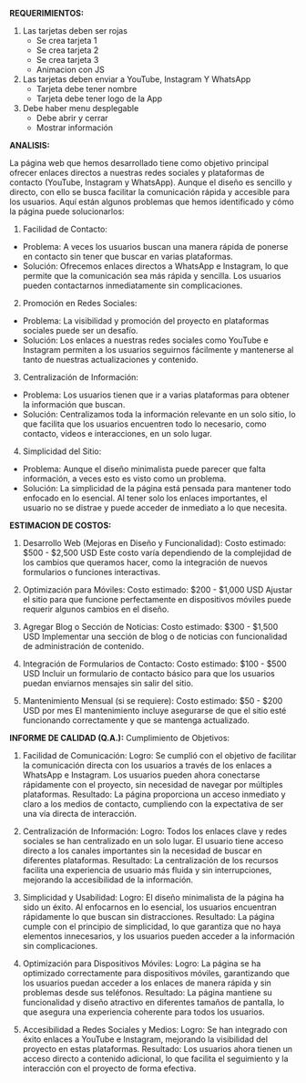 **REQUERIMIENTOS:**
1. Las tarjetas deben ser rojas
   - Se crea tarjeta 1
   - Se crea tarjeta 2
   - Se crea tarjeta 3
   - Animacion con JS
2. Las tarjetas deben enviar a YouTube, Instagram Y WhatsApp
   - Tarjeta debe tener nombre
   - Tarjeta debe tener logo de la App
3. Debe haber menu desplegable
   - Debe abrir y cerrar
   - Mostrar información

**ANALISIS:**

La página web que hemos desarrollado tiene como objetivo principal ofrecer enlaces directos a nuestras redes sociales y plataformas de contacto (YouTube, Instagram y WhatsApp). Aunque el diseño es sencillo y directo, con ello se busca facilitar la comunicación rápida y accesible para los usuarios. Aquí están algunos problemas que hemos identificado y cómo la página puede solucionarlos:

1. Facilidad de Contacto:
- Problema: A veces los usuarios buscan una manera rápida de ponerse en contacto sin tener que buscar en varias plataformas.
- Solución: Ofrecemos enlaces directos a WhatsApp e Instagram, lo que permite que la comunicación sea más rápida y sencilla. Los usuarios pueden contactarnos inmediatamente sin complicaciones.

2. Promoción en Redes Sociales:
- Problema: La visibilidad y promoción del proyecto en plataformas sociales puede ser un desafío.
- Solución: Los enlaces a nuestras redes sociales como YouTube e Instagram permiten a los usuarios seguirnos fácilmente y mantenerse al tanto de nuestras actualizaciones y contenido.
  
3. Centralización de Información:
- Problema: Los usuarios tienen que ir a varias plataformas para obtener la información que buscan.
- Solución: Centralizamos toda la información relevante en un solo sitio, lo que facilita que los usuarios encuentren todo lo necesario, como contacto, videos e interacciones, en un solo lugar.

4. Simplicidad del Sitio:

- Problema: Aunque el diseño minimalista puede parecer que falta información, a veces esto es visto como un problema.
- Solución: La simplicidad de la página está pensada para mantener todo enfocado en lo esencial. Al tener solo los enlaces importantes, el usuario no se distrae y puede acceder de inmediato a lo que necesita.

**ESTIMACION DE COSTOS:**

1. Desarrollo Web (Mejoras en Diseño y Funcionalidad):
Costo estimado: $500 - $2,500 USD
Este costo varía dependiendo de la complejidad de los cambios que queramos hacer, como la integración de nuevos formularios o funciones interactivas.

2. Optimización para Móviles:
Costo estimado: $200 - $1,000 USD
Ajustar el sitio para que funcione perfectamente en dispositivos móviles puede requerir algunos cambios en el diseño.

3. Agregar Blog o Sección de Noticias:
Costo estimado: $300 - $1,500 USD
Implementar una sección de blog o de noticias con funcionalidad de administración de contenido.

4. Integración de Formularios de Contacto:
Costo estimado: $100 - $500 USD
Incluir un formulario de contacto básico para que los usuarios puedan enviarnos mensajes sin salir del sitio.

5. Mantenimiento Mensual (si se requiere):
Costo estimado: $50 - $200 USD por mes
El mantenimiento incluye asegurarse de que el sitio esté funcionando correctamente y que se mantenga actualizado.


**INFORME DE CALIDAD (Q.A.):**
Cumplimiento de Objetivos:
1. Facilidad de Comunicación:
Logro: Se cumplió con el objetivo de facilitar la comunicación directa con los usuarios a través de los enlaces a WhatsApp e Instagram. Los usuarios pueden ahora conectarse rápidamente con el proyecto, sin necesidad de navegar por múltiples plataformas.
Resultado: La página proporciona un acceso inmediato y claro a los medios de contacto, cumpliendo con la expectativa de ser una vía directa de interacción.

2. Centralización de Información:
Logro: Todos los enlaces clave y redes sociales se han centralizado en un solo lugar. El usuario tiene acceso directo a los canales importantes sin la necesidad de buscar en diferentes plataformas.
Resultado: La centralización de los recursos facilita una experiencia de usuario más fluida y sin interrupciones, mejorando la accesibilidad de la información.

3. Simplicidad y Usabilidad:
Logro: El diseño minimalista de la página ha sido un éxito. Al enfocarnos en lo esencial, los usuarios encuentran rápidamente lo que buscan sin distracciones.
Resultado: La página cumple con el principio de simplicidad, lo que garantiza que no haya elementos innecesarios, y los usuarios pueden acceder a la información sin complicaciones.

4. Optimización para Dispositivos Móviles:
Logro: La página se ha optimizado correctamente para dispositivos móviles, garantizando que los usuarios puedan acceder a los enlaces de manera rápida y sin problemas desde sus teléfonos.
Resultado: La página mantiene su funcionalidad y diseño atractivo en diferentes tamaños de pantalla, lo que asegura una experiencia coherente para todos los usuarios.

5. Accesibilidad a Redes Sociales y Medios:
Logro: Se han integrado con éxito enlaces a YouTube e Instagram, mejorando la visibilidad del proyecto en estas plataformas.
Resultado: Los usuarios ahora tienen un acceso directo a contenido adicional, lo que facilita el seguimiento y la interacción con el proyecto de forma efectiva.
